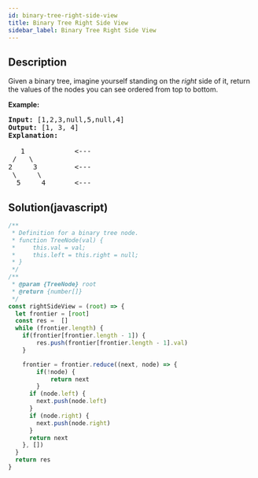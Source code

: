 ```yaml
---
id: binary-tree-right-side-view
title: Binary Tree Right Side View
sidebar_label: Binary Tree Right Side View
---
```

## Description
<div class="description">
<p>Given a binary tree, imagine yourself standing on the <em>right</em> side of it, return the values of the nodes you can see ordered from top to bottom.</p>

<p><strong>Example:</strong></p>

<pre>
<strong>Input:</strong>&nbsp;[1,2,3,null,5,null,4]
<strong>Output:</strong>&nbsp;[1, 3, 4]
<strong>Explanation:
</strong>
   1            &lt;---
 /   \
2     3         &lt;---
 \     \
  5     4       &lt;---
</pre>
</div>

## Solution(javascript)
```javascript
/**
 * Definition for a binary tree node.
 * function TreeNode(val) {
 *     this.val = val;
 *     this.left = this.right = null;
 * }
 */
/**
 * @param {TreeNode} root
 * @return {number[]}
 */
const rightSideView = (root) => {
  let frontier = [root]
  const res =  []
  while (frontier.length) {
    if(frontier[frontier.length - 1]) {
        res.push(frontier[frontier.length - 1].val)   
    }

    frontier = frontier.reduce((next, node) => {
        if(!node) {
            return next
        }
      if (node.left) {
        next.push(node.left)
      }
      if (node.right) {
        next.push(node.right)
      }
      return next
    }, [])
  }
  return res
}

```